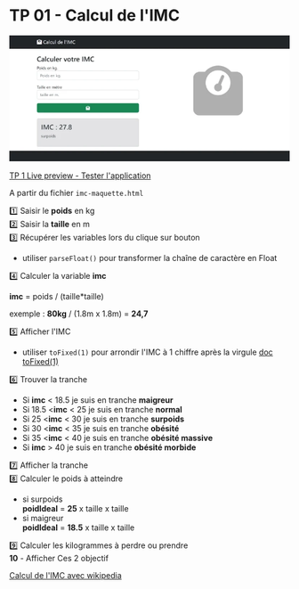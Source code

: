 # TP 01 - Calcul de l'IMC
<a href="https://sevenvalley.fr/tp-javascript/tp1/index.html">
<img src="../../img/tp/tp1-imc.webp" width="600"></a>

<a href="https://sevenvalley.fr/tp-javascript/tp1/index.html">TP 1 Live preview - Tester l'application</a>

A partir du fichier <code>imc-maquette.html</code>
  
:one:  Saisir le **poids** en kg  
:two: Saisir la **taille** en m  
:three: Récupérer les variables lors du clique sur bouton  
- utiliser <code>parseFloat()</code> pour transformer la chaîne de caractère en Float  
   
:four: Calculer la variable **imc**
  
   **imc** = poids / (taille*taille)
     
   exemple :  **80kg** / (1.8m x 1.8m) = **24,7**
  
:five: Afficher l'IMC 
- utiliser <code>toFixed(1)</code> pour arrondir l'IMC à 1 chiffre après la virgule [doc toFixed(1)](https://www.w3schools.com/jsref/jsref_tofixed.asp)
       
:six: Trouver la tranche    
- Si **imc** &lt; 18.5 je suis en tranche **maigreur**   
- Si 18.5 &lt;**imc** &lt; 25  je suis en tranche **normal**  
- Si 25 &lt;**imc** &lt; 30  je suis en tranche **surpoids**  
- Si 30 &lt;**imc** &lt; 35  je suis en tranche **obésité**  
- Si 35 &lt;**imc** &lt; 40  je suis en tranche **obésité massive**    
- Si **imc** &gt; 40  je suis en tranche **obésité morbide**  

:seven: Afficher la tranche    
:eight: Calculer le poids à atteindre  
- si surpoids   
  **poidIdeal** = **25** x taille x taille    
- si maigreur    
  **poidIdeal** = **18.5** x taille x taille
     
:nine: Calculer les kilogrammes à perdre ou prendre  
**10** - Afficher Ces 2 objectif

[Calcul de l'IMC avec wikipedia](https://fr.wikipedia.org/wiki/Indice_de_masse_corporelle)